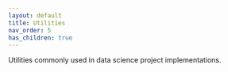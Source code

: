 ```yaml
---
layout: default
title: Utilities
nav_order: 5
has_children: true
---
```

<div align='justify'>
Utilities commonly used in data science project implementations.
</div>  

 

